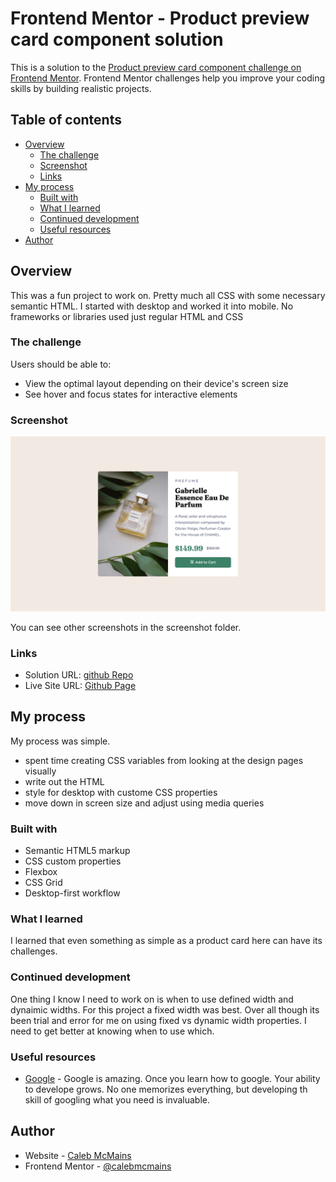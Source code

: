 # Frontend Mentor - Product preview card component solution

This is a solution to the [Product preview card component challenge on Frontend Mentor](https://www.frontendmentor.io/challenges/product-preview-card-component-GO7UmttRfa). Frontend Mentor challenges help you improve your coding skills by building realistic projects.

## Table of contents

- [Overview](#overview)
  - [The challenge](#the-challenge)
  - [Screenshot](#screenshot)
  - [Links](#links)
- [My process](#my-process)
  - [Built with](#built-with)
  - [What I learned](#what-i-learned)
  - [Continued development](#continued-development)
  - [Useful resources](#useful-resources)
- [Author](#author)

## Overview

This was a fun project to work on.
Pretty much all CSS with some necessary semantic HTML.
I started with desktop and worked it into mobile. No frameworks or libraries used just regular HTML and CSS

### The challenge

Users should be able to:

- View the optimal layout depending on their device's screen size
- See hover and focus states for interactive elements

### Screenshot

![](./screenshots/deskop.png)

You can see other screenshots in the screenshot folder.

### Links

- Solution URL: [github Repo](https://github.com/calebmcmains/fm-product-preview-card.git)
- Live Site URL: [Github Page](https://calebmcmains.github.io/fm-product-preview-card/)

## My process

My process was simple.

- spent time creating CSS variables from looking at the design pages visually
- write out the HTML
- style for desktop with custome CSS properties
- move down in screen size and adjust using media queries

### Built with

- Semantic HTML5 markup
- CSS custom properties
- Flexbox
- CSS Grid
- Desktop-first workflow

### What I learned

I learned that even something as simple as a product card here can have its challenges.

### Continued development

One thing I know I need to work on is when to use defined width and dynaimic widths. For this project a fixed width was best. Over all though its been trial and error for me on using fixed vs dynamic width properties. I need to get better at knowing when to use which.

### Useful resources

- [Google](https://www.google.com) - Google is amazing. Once you learn how to google. Your ability to develope grows. No one memorizes everything, but developing th skill of googling what you need is invaluable.

## Author

- Website - [Caleb McMains](https://www.calebmcmains.com)
- Frontend Mentor - [@calebmcmains](https://www.frontendmentor.io/profile/calebmcmains)
